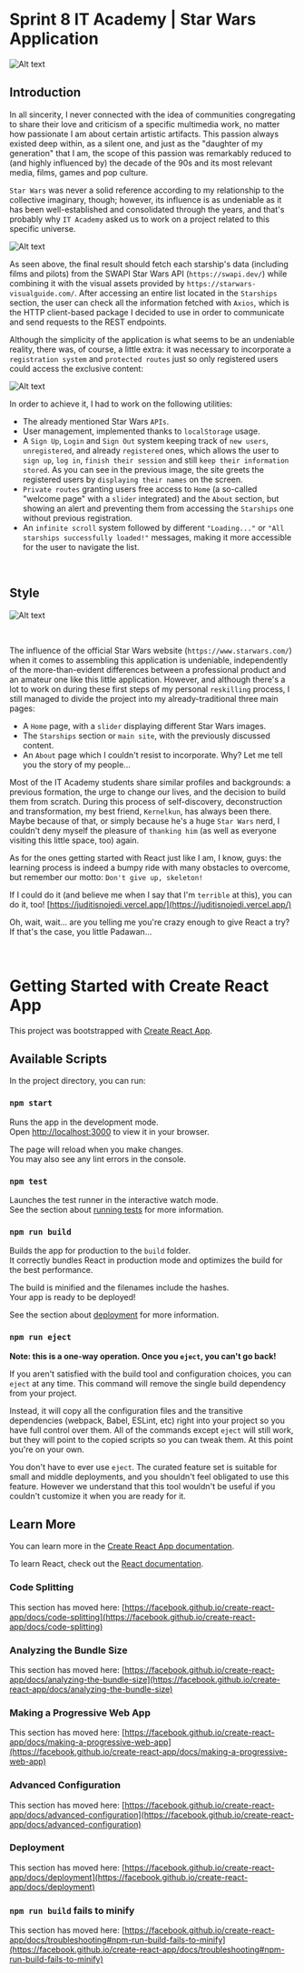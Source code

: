 # Sprint 8 IT Academy | Star Wars Application
![Alt text](https://github.com/JuditKaramazov/Sprint8/blob/15da93282ca11f639d96de00aa24245c5586fe31/src/assets/Screenshot-1.png)


## Introduction

In all sincerity, I never connected with the idea of communities congregating to share their love and criticism of a specific multimedia work, no matter how passionate I am about certain artistic artifacts. This passion always existed deep within, as a silent one, and just as the "daughter of my generation" that I am, the scope of this passion was remarkably reduced to (and highly influenced by) the decade of the 90s and its most relevant media, films, games and pop culture.

`Star Wars` was never a solid reference according to my relationship to the collective imaginary, though; however, its influence is as undeniable as it has been well-established and consolidated through the years, and that's probably why `IT Academy` asked us to work on a project related to this specific universe.

![Alt text](https://github.com/JuditKaramazov/Sprint8/blob/15da93282ca11f639d96de00aa24245c5586fe31/src/assets/Screenshot-3.jpeg)

As seen above, the final result should fetch each starship's data (including films and pilots) from the SWAPI Star Wars API (`https://swapi.dev/`) while combining it with the visual assets provided by `https://starwars-visualguide.com/`. After accessing an entire list located in the `Starships` section, the user can check all the information fetched with `Axios`, which is the HTTP client-based package I decided to use in order to communicate and send requests to the REST endpoints.

Although the simplicity of the application is what seems to be an undeniable reality, there was, of course, a little extra: it was necessary to incorporate a `registration system` and `protected routes` just so only registered users could access the exclusive content:

![Alt text](https://github.com/JuditKaramazov/Sprint8/blob/15da93282ca11f639d96de00aa24245c5586fe31/src/assets/Screenshot-2.png)

In order to achieve it, I had to work on the following utilities:

- The already mentioned Star Wars `APIs`.
- User management, implemented thanks to `localStorage` usage.
- A `Sign Up`, `Login` and `Sign Out` system keeping track of `new users`, `unregistered`, and already `registered` ones, which allows the user to `sign up`, `log in`, `finish their session` and still `keep their information stored`. As you can see in the previous image, the site greets the registered users by `displaying their names` on the screen.
- `Private routes` granting users free access to `Home` (a so-called "welcome page" with a `slider` integrated) and the `About` section, but showing an alert and preventing them from accessing the `Starships` one without previous registration.
- An `infinite scroll` system followed by different `"Loading..."` or `"All starships successfully loaded!"` messages, making it more accessible for the user to navigate the list.

<br>

## Style
![Alt text](https://github.com/JuditKaramazov/Sprint8/blob/15da93282ca11f639d96de00aa24245c5586fe31/src/assets/Screenshot-4.png)

<br>

The influence of the official Star Wars website (`https://www.starwars.com/`) when it comes to assembling this application is undeniable, independently of the more-than-evident differences between a professional product and an amateur one like this little application. However, and although there's a lot to work on during these first steps of my personal `reskilling` process, I still managed to divide the project into my already-traditional three main pages:

- A `Home` page, with a `slider` displaying different Star Wars images.
- The `Starships` section or `main site`, with the previously discussed content.
- An `About` page which I couldn't resist to incorporate. Why? Let me tell you the story of my people...

Most of the IT Academy students share similar profiles and backgrounds: a previous formation, the urge to change our lives, and the decision to build them from scratch. During this process of self-discovery, deconstruction and transformation, my best friend, `Kernelkun`, has always been there. Maybe because of that, or simply because he's a huge `Star Wars` nerd, I couldn't deny myself the pleasure of `thanking him` (as well as everyone visiting this little space, too) again.

As for the ones getting started with React just like I am, I know, guys: the learning process is indeed a bumpy ride with many obstacles to overcome, but remember our motto: `Don't give up, skeleton!`

If I could do it (and believe me when I say that I'm `terrible` at this), you can do it, too! [https://juditisnojedi.vercel.app/](https://juditisnojedi.vercel.app/)

Oh, wait, wait... are you telling me you're crazy enough to give React a try? If that's the case, you little Padawan...

<br>

# Getting Started with Create React App

This project was bootstrapped with [Create React App](https://github.com/facebook/create-react-app).

## Available Scripts

In the project directory, you can run:

### `npm start`

Runs the app in the development mode.\
Open [http://localhost:3000](http://localhost:3000) to view it in your browser.

The page will reload when you make changes.\
You may also see any lint errors in the console.

### `npm test`

Launches the test runner in the interactive watch mode.\
See the section about [running tests](https://facebook.github.io/create-react-app/docs/running-tests) for more information.

### `npm run build`

Builds the app for production to the `build` folder.\
It correctly bundles React in production mode and optimizes the build for the best performance.

The build is minified and the filenames include the hashes.\
Your app is ready to be deployed!

See the section about [deployment](https://facebook.github.io/create-react-app/docs/deployment) for more information.

### `npm run eject`

**Note: this is a one-way operation. Once you `eject`, you can't go back!**

If you aren't satisfied with the build tool and configuration choices, you can `eject` at any time. This command will remove the single build dependency from your project.

Instead, it will copy all the configuration files and the transitive dependencies (webpack, Babel, ESLint, etc) right into your project so you have full control over them. All of the commands except `eject` will still work, but they will point to the copied scripts so you can tweak them. At this point you're on your own.

You don't have to ever use `eject`. The curated feature set is suitable for small and middle deployments, and you shouldn't feel obligated to use this feature. However we understand that this tool wouldn't be useful if you couldn't customize it when you are ready for it.

## Learn More

You can learn more in the [Create React App documentation](https://facebook.github.io/create-react-app/docs/getting-started).

To learn React, check out the [React documentation](https://reactjs.org/).

### Code Splitting

This section has moved here: [https://facebook.github.io/create-react-app/docs/code-splitting](https://facebook.github.io/create-react-app/docs/code-splitting)

### Analyzing the Bundle Size

This section has moved here: [https://facebook.github.io/create-react-app/docs/analyzing-the-bundle-size](https://facebook.github.io/create-react-app/docs/analyzing-the-bundle-size)

### Making a Progressive Web App

This section has moved here: [https://facebook.github.io/create-react-app/docs/making-a-progressive-web-app](https://facebook.github.io/create-react-app/docs/making-a-progressive-web-app)

### Advanced Configuration

This section has moved here: [https://facebook.github.io/create-react-app/docs/advanced-configuration](https://facebook.github.io/create-react-app/docs/advanced-configuration)

### Deployment

This section has moved here: [https://facebook.github.io/create-react-app/docs/deployment](https://facebook.github.io/create-react-app/docs/deployment)

### `npm run build` fails to minify

This section has moved here: [https://facebook.github.io/create-react-app/docs/troubleshooting#npm-run-build-fails-to-minify](https://facebook.github.io/create-react-app/docs/troubleshooting#npm-run-build-fails-to-minify)
